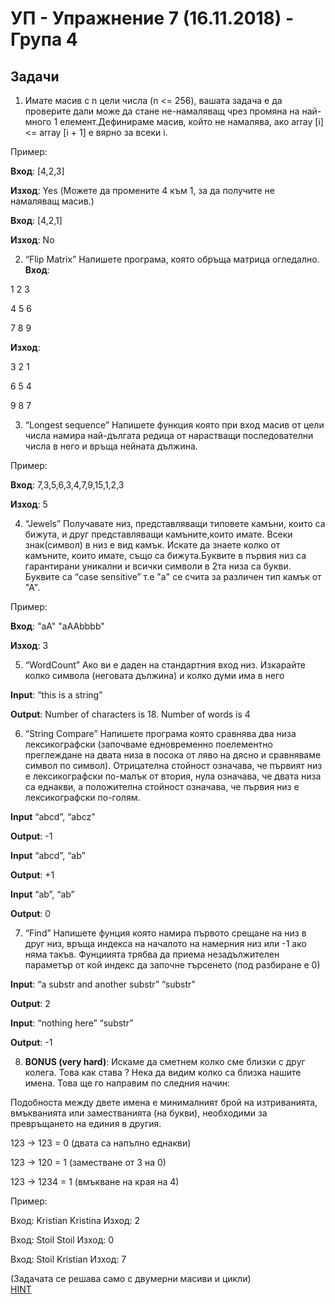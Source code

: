 # УП - Упражнение 7 (16.11.2018) - Група 4

## Задачи

1. Имате масив с n цели числа (n <= 256), вашата задача е да проверите дали може да стане не-намаляващ чрез промяна на най-много 1 елемент.Дефинираме масив, който не намалява, ако array [i] <= array [i + 1] е вярно за всеки i.

Пример:

**Вход**: [4,2,3] 

**Изход**: Yes
(Можете да промените 4 към 1, за да получите не намаляващ масив.)

**Вход**: [4,2,1]

**Изход**: No

2. “Flip Matrix”
Напишете програма, която обръща матрица огледално.
**Вход**: 

1 2 3 

4 5 6 

7 8 9

**Изход**: 

3 2 1

6 5 4

9 8 7

3. “Longest sequence”
Напишете функция която при вход масив от цели числа намира най-дългата редица от нарастващи
последователни числа в него и връща нейната дължина.

Пример:

**Вход**: 7,3,5,6,3,4,7,9,15,1,2,3

**Изход**: 5

4. “Jewels”
Получавате низ, представляващи типовете камъни, които са бижута, и друг представляващи камъните,които имате. Всеки знак(символ) в низ е вид камък. Искате да знаете колко от камъните, които имате, също са бижута.Буквите в първия низ са гарантирани уникални и всички символи в 2та низа са букви. Буквите са “case sensitive” т.е "a" се счита за различен тип камък от "А".

Пример:

**Вход**: "aA" "aAAbbbb"

**Изход**: 3

5. “WordCount”
Ако ви е даден на стандартния вход низ. Изкарайте колко символа (неговата дължина) и колко думи има в него

**Input**: “this is a string” 

**Output**: Number of characters is 18. Number of words is 4

6. “String Compare”
Напишете програма която сравнява два низа лексикографски (започваме едновременно поелементно преглеждане на двата низа в посока от ляво на дясно и сравняваме символ по символ). Отрицателна стойност означава, че първият низ е лексикографски по-малък от втория, нула означава, че двата низа са еднакви, а положителна стойност означава, че първия низ е лексикографски по-голям.

**Input** “abcd”, “abcz”

**Output**: -1

**Input** “abcd”, “ab”

**Output**: +1

**Input** “ab”, “ab”

**Output**: 0


7.  “Find”
Напишете фунция която намира първото срещане на низ в друг низ, връща индекса на началото на намерния низ или -1 ако няма такъв. Фунциията трябва да приема незадължителен параметър от кой индекс да започне търсенето (под разбиране е 0)

**Input**: “a substr and another substr” “substr” 

**Output**: 2

**Input**: “nothing here” “substr”

**Output**: -1


8. **BONUS (very hard)**:
Искаме да сметнем колко сме близки с друг колега. Това как става ? Нека да видим колко са близка нашите имена. Това ще го направим по следния начин:

Подобноста между двете имена е минималният брой на изтриванията, вмъкванията или заместванията (на букви), необходими за превръщането на единия в другия.

123 -> 123 = 0 (двата са напълно еднакви)

123 -> 120 = 1 (заместване от 3 на 0)

123 -> 1234 = 1 (вмъкване на края на 4)

Пример:

Вход: Kristian Kristina Изход: 2

Вход: Stoil Stoil Изход: 0

Вход: Stoil Kristian Изход: 7

(Задачата се решава само с двумерни масиви и цикли)  
[HINT](https://en.wikipedia.org/wiki/Levenshtein_distance)

